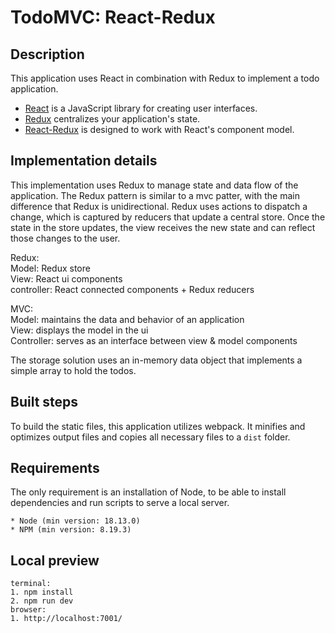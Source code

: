 # TodoMVC: React-Redux

## Description

This application uses React in combination with Redux to implement a todo application.

-   [React](https://reactjs.org/) is a JavaScript library for creating user interfaces.
-   [Redux](https://redux.js.org/) centralizes your application's state.
-   [React-Redux](https://react-redux.js.org/) is designed to work with React's component model.

## Implementation details

This implementation uses Redux to manage state and data flow of the application.
The Redux pattern is similar to a mvc patter, with the main difference that Redux is unidirectional.
Redux uses actions to dispatch a change, which is captured by reducers that update a central store.
Once the state in the store updates, the view receives the new state and can reflect those changes to the user.

Redux:\
Model: Redux store\
View: React ui components\
controller: React connected components + Redux reducers

MVC:\
Model: maintains the data and behavior of an application\
View: displays the model in the ui\
Controller: serves as an interface between view & model components

The storage solution uses an in-memory data object that implements a simple array to hold the todos.

## Built steps

To build the static files, this application utilizes webpack. It minifies and optimizes output files and copies all necessary files to a `dist` folder.

## Requirements

The only requirement is an installation of Node, to be able to install dependencies and run scripts to serve a local server.

```
* Node (min version: 18.13.0)
* NPM (min version: 8.19.3)
```

## Local preview

```
terminal:
1. npm install
2. npm run dev
browser:
1. http://localhost:7001/
```
